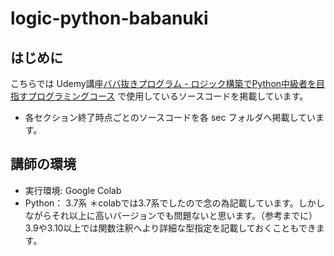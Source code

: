 # logic-python-babanuki

## はじめに

こちらでは Udemy講座[ババ抜きプログラム - ロジック構築でPython中級者を目指すプログラミングコース](https://www.udemy.com/course/logic_python_babanuki/?referralCode=D4CD90B669B82FA756C1) で使用しているソースコードを掲載しています。

- 各セクション終了時点ごとのソースコードを各 sec フォルダへ掲載しています。

## 講師の環境

- 実行環境: Google Colab
- Python： 3.7系
  ＊colabでは3.7系でしたので念の為記載しています。しかしながらそれ以上に高いバージョンでも問題ないと思います。（参考までに）3.9や3.10以上では関数注釈へより詳細な型指定を記載しておくこともできます。
